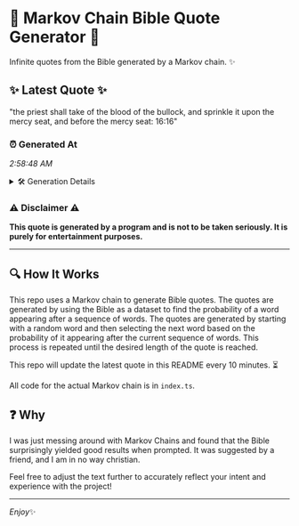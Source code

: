# 📖 Markov Chain Bible Quote Generator 📖

Infinite quotes from the Bible generated by a Markov chain. ✨

## ✨ Latest Quote ✨
"the priest shall take of the blood of the bullock, and sprinkle it upon the mercy seat, and before the mercy seat: 16:16"

### ⏰ Generated At
*2:58:48 AM*

<details>
    <summary>🛠️ Generation Details</summary>
    <p>
        <strong>🌱 Seed:</strong> the<br>
        <strong>🔄 Iterations:</strong> 22<br>
        <strong>📜 Context History:</strong><br>[ the ]: priest<br>[ the, priest ]: shall<br>[ the, priest, shall ]: take<br>[ the, priest, shall, take ]: of<br>[ the, priest, shall, take, of ]: the<br>[ the, priest, shall, take, of, the ]: blood<br>[ priest, shall, take, of, the, blood ]: of<br>[ shall, take, of, the, blood, of ]: the<br>[ take, of, the, blood, of, the ]: bullock,<br>[ of, the, blood, of, the, bullock, ]: and<br>[ the, blood, of, the, bullock,, and ]: sprinkle<br>[ blood, of, the, bullock,, and, sprinkle ]: it<br>[ of, the, bullock,, and, sprinkle, it ]: upon<br>[ the, bullock,, and, sprinkle, it, upon ]: the<br>[ bullock,, and, sprinkle, it, upon, the ]: mercy<br>[ and, sprinkle, it, upon, the, mercy ]: seat,<br>[ sprinkle, it, upon, the, mercy, seat, ]: and<br>[ it, upon, the, mercy, seat,, and ]: before<br>[ upon, the, mercy, seat,, and, before ]: the<br>[ the, mercy, seat,, and, before, the ]: mercy<br>[ mercy, seat,, and, before, the, mercy ]: seat:<br>[ seat,, and, before, the, mercy, seat: ]: 16:16<br>
    </p>
</details>

### ⚠️ Disclaimer ⚠️
**This quote is generated by a program and is not to be taken seriously. It is purely for entertainment purposes.**

---

## 🔍 How It Works

This repo uses a Markov chain to generate Bible quotes. The quotes are generated by using the Bible as a dataset to find the probability of a word appearing after a sequence of words. The quotes are generated by starting with a random word and then selecting the next word based on the probability of it appearing after the current sequence of words. This process is repeated until the desired length of the quote is reached.

This repo will update the latest quote in this README every 10 minutes. ⏳

All code for the actual Markov chain is in `index.ts`.

## ❓ Why

I was just messing around with Markov Chains and found that the Bible surprisingly yielded good results when prompted. 
It was suggested by a friend, and I am in no way christian.

Feel free to adjust the text further to accurately reflect your intent and experience with the project!

---

*Enjoy*✨
